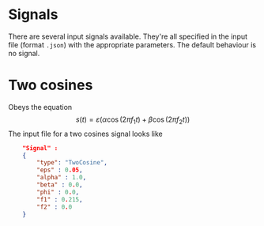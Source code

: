 # Signals

There are several input signals available.
They're all specified in the input file (format `.json`) with the appropriate parameters.
The default behaviour is no signal.

# Two cosines
Obeys the equation
$$ s(t) = \varepsilon(\alpha \cos(2 \pi f_1 t) + \beta \cos(2 \pi f_2 t)) $$
The input file for a two cosines signal looks like
```.json
    "Signal" :
    {
        "type": "TwoCosine",
        "eps" : 0.05,
        "alpha" : 1.0,
        "beta" : 0.0,
        "phi" : 0.0,
        "f1" : 0.215,
        "f2" : 0.0
    }
```
